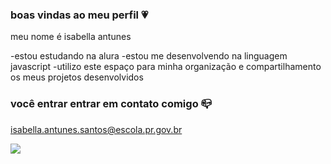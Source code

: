 ### boas vindas ao meu perfil 💗

meu nome é isabella antunes

-estou estudando na alura
-estou me desenvolvendo na linguagem javascript
-utilizo este espaço para minha organização e compartilhamento os meus projetos desenvolvidos 

### você entrar entrar em contato comigo 📪

isabella.antunes.santos@escola.pr.gov.br


![](https://media1.tenor.com/m/Azdp9h0j46QAAAAC/peach-goma-peach-goma-love.gif
)
